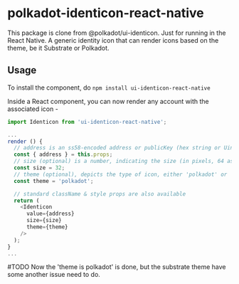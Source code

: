 # polkadot-identicon-react-native
This package is clone from @polkadot/ui-identicon.
Just for running in the React Native.
A generic identity icon that can render icons based on the theme, be it Substrate or Polkadot.

## Usage

To install the component, do `npm install ui-identicon-react-native`

Inside a React component, you can now render any account with the associated icon -

```javascript
import Identicon from 'ui-identicon-react-native';

...
render () {
  // address is an ss58-encoded address or publicKey (hex string or Uint8Array)
  const { address } = this.props;
  // size (optional) is a number, indicating the size (in pixels, 64 as default)
  const size = 32;
  // theme (optional), depicts the type of icon, either 'polkadot' or 'substrate' (default)
  const theme = 'polkadot';

  // standard className & style props are also available
  return (
    <Identicon
      value={address}
      size={size}
      theme={theme}
    />
  );
}
...
```

#TODO
Now the 'theme is polkadot' is done, but the substrate theme have some another issue need to do. 
